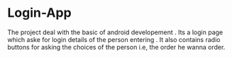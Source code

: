 # Login-App
The project deal with the basic of android developement . Its a login page which aske for login details of the person entering . It also contains radio buttons for asking the choices of the person i.e, the order he wanna order.
